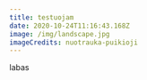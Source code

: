 ```yaml
---
title: testuojam
date: 2020-10-24T11:16:43.168Z
image: /img/landscape.jpg
imageCredits: nuotrauka-puikioji
---
```

labas